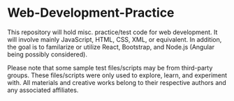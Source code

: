 # Web-Development-Practice

This repository will hold misc. practice/test code for web development. It will involve mainly JavaScript, HTML, CSS, XML, or equivalent.
In addition, the goal is to familarize or utilize React, Bootstrap, and Node.js (Angular being possibly considered).

Please note that some sample test files/scripts may be from third-party groups. These files/scripts were only used to explore, learn, and experiment with. All materials and creative works belong to their respective authors and any associated affiliates. 
